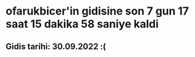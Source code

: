 # ofarukbicer'in gidisine son 7 gun 17 saat 15 dakika 58 saniye kaldi

## Gidis tarihi: 30.09.2022 :(